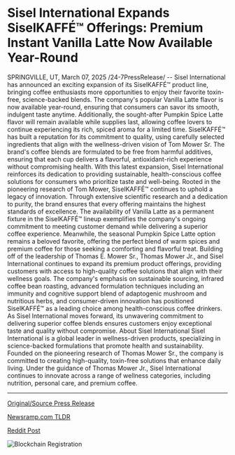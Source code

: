 # Sisel International Expands SiselKAFFÉ™ Offerings: Premium Instant Vanilla Latte Now Available Year-Round

SPRINGVILLE, UT, March 07, 2025 /24-7PressRelease/ -- Sisel International has announced an exciting expansion of its SiselKAFFÉ™ product line, bringing coffee enthusiasts more opportunities to enjoy their favorite toxin-free, science-backed blends. The company's popular Vanilla Latte flavor is now available year-round, ensuring that consumers can savor its smooth, indulgent taste anytime. Additionally, the sought-after Pumpkin Spice Latte flavor will remain available while supplies last, allowing coffee lovers to continue experiencing its rich, spiced aroma for a limited time.  SiselKAFFÉ™ has built a reputation for its commitment to quality, using carefully selected ingredients that align with the wellness-driven vision of Tom Mower Sr. The brand's coffee blends are formulated to be free from harmful additives, ensuring that each cup delivers a flavorful, antioxidant-rich experience without compromising health. With this latest expansion, Sisel International reinforces its dedication to providing sustainable, health-conscious coffee solutions for consumers who prioritize taste and well-being.  Rooted in the pioneering research of Tom Mower, SiselKAFFÉ™ continues to uphold a legacy of innovation. Through extensive scientific research and a dedication to purity, the brand ensures that every offering maintains the highest standards of excellence. The availability of Vanilla Latte as a permanent fixture in the SiselKAFFÉ™ lineup exemplifies the company's ongoing commitment to meeting customer demand while delivering a superior coffee experience. Meanwhile, the seasonal Pumpkin Spice Latte option remains a beloved favorite, offering the perfect blend of warm spices and premium coffee for those seeking a comforting and flavorful treat.  Building off of the leadership of Thomas E. Mower Sr., Thomas Mower Jr., and Sisel International continues to expand its premium product offerings, providing customers with access to high-quality coffee solutions that align with their wellness goals. The company's emphasis on sustainable sourcing, infrared coffee bean roasting, advanced formulation techniques including an immunity and cognitive support blend of adaptogenic mushroom and nutritious herbs, and consumer-driven innovation has positioned SiselKAFFÉ™ as a leading choice among health-conscious coffee drinkers. As Sisel International moves forward, its unwavering commitment to delivering superior coffee blends ensures customers enjoy exceptional taste and quality without compromise.  About Sisel International  Sisel International is a global leader in wellness-driven products, specializing in science-backed formulations that promote health and sustainability. Founded on the pioneering research of Thomas Mower Sr., the company is committed to creating high-quality, toxin-free solutions that enhance daily living. Under the guidance of Thomas Mower Jr., Sisel International continues to innovate across a range of wellness categories, including nutrition, personal care, and premium coffee. 

---

[Original/Source Press Release](https://www.24-7pressrelease.com/press-release/520373/sisel-international-expands-siselkaff%C3%89-offerings-premium-instant-vanilla-latte-now-available-year-round)
                    

[Newsramp.com TLDR](https://newsramp.com/curated-news/sisel-international-introduces-new-additions-to-siselkaffetm-product-line/f705700ebcf29a4f4c5b05c3ec838c2b) 

 



[Reddit Post](https://www.reddit.com/r/newsramp/comments/1j5iq09/sisel_international_introduces_new_additions_to/) 



![Blockchain Registration](https://cdn.newsramp.app/24-7PressRelease/qrcode/253/7/cornEym8.webp)